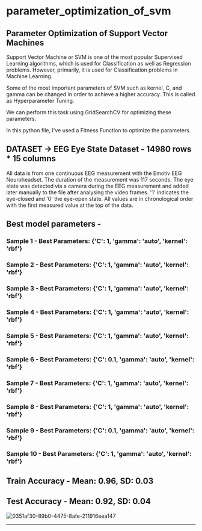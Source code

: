 # parameter_optimization_of_svm
## Parameter Optimization of Support Vector Machines
Support Vector Machine or SVM is one of the most popular Supervised Learning algorithms, which is used for Classification as well as Regression problems. However, primarily, it is used for Classification problems in Machine Learning.

Some of the most important parameters of SVM such as kernel, C, and gamma can be changed in order to achieve a higher accuracy. This is called as Hyperparameter Tuning.

We can perform this task using GridSearchCV for optimizing these parameters.

In this python file, I've used a Fitness Function to optimize the parameters.

## DATASET -> EEG Eye State Dataset - 14980 rows * 15 columns

All data is from one continuous EEG measurement with the Emotiv EEG Neuroheadset. The duration of the measurement was 117 seconds. The eye state was detected via a camera during the EEG measurement and added later manually to the file after analysing the video frames. '1' indicates the eye-closed and '0' the eye-open state. All values are in chronological order with the first measured value at the top of the data.

## Best model parameters - 
### Sample 1 - Best Parameters: {'C': 1, 'gamma': 'auto', 'kernel': 'rbf'}
### Sample 2 - Best Parameters: {'C': 1, 'gamma': 'auto', 'kernel': 'rbf'}
### Sample 3 - Best Parameters: {'C': 1, 'gamma': 'auto', 'kernel': 'rbf'}
### Sample 4 - Best Parameters: {'C': 1, 'gamma': 'auto', 'kernel': 'rbf'}
### Sample 5 - Best Parameters: {'C': 1, 'gamma': 'auto', 'kernel': 'rbf'}
### Sample 6 - Best Parameters: {'C': 0.1, 'gamma': 'auto', 'kernel': 'rbf'}
### Sample 7 - Best Parameters: {'C': 1, 'gamma': 'auto', 'kernel': 'rbf'}
### Sample 8 - Best Parameters: {'C': 1, 'gamma': 'auto', 'kernel': 'rbf'}
### Sample 9 - Best Parameters: {'C': 0.1, 'gamma': 'auto', 'kernel': 'rbf'} 
### Sample 10 - Best Parameters: {'C': 1, 'gamma': 'auto', 'kernel': 'rbf'} 
## Train Accuracy - Mean: 0.96, SD: 0.03
## Test Accuracy - Mean: 0.92, SD: 0.04
![0351af30-89b0-4475-8afe-211916eea147](https://user-images.githubusercontent.com/110338556/233208677-c1f6ae11-dd04-4d57-b983-26a3c308f30e.png)

*****************************************************************************************

